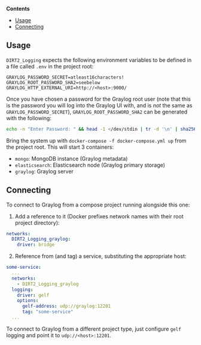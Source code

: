 <!-- START doctoc generated TOC please keep comment here to allow auto update -->
<!-- DON'T EDIT THIS SECTION, INSTEAD RE-RUN doctoc TO UPDATE -->
**Contents**

- [Usage](#usage)
- [Connecting](#connecting)

<!-- END doctoc generated TOC please keep comment here to allow auto update -->

## Usage

`DIRT2_Logging` expects the following environment variables to be defined in a file called `.env` in the project root:

```
GRAYLOG_PASSWORD_SECRET=atleast16characters!
GRAYLOG_ROOT_PASSWORD_SHA2=seebelow
GRAYLOG_HTTP_EXTERNAL_URI=http://<host>:9000/
```

Once you have chosen a password for the Graylog root user (note that this is the password you will log into the Graylog UI with, and is *not* the same as `GRAYLOG_PASSWORD_SECRET`), `GRAYLOG_ROOT_PASSWORD_SHA2` can be generated with the following:

```bash
echo -n "Enter Password: " && head -1 </dev/stdin | tr -d '\n' | sha256sum | cut -d" " -f1
```

Bring the system up with `docker-compose -f docker-compose.yml up` from the project root. This will start 3 containers:

- `mongo`: MongoDB instance (Graylog metadata)
- `elasticsearch`: Elasticsearch node (Graylog primary storage)
- `graylog`: Graylog server


## Connecting

To connect to Graylog from a compose project running alongside this one:

1) Add a reference to it (Docker prefixes network names with their root project directory):

```yml
networks:
  DIRT2_Logging_graylog:
    driver: bridge
```

2) Reference from (and tag) a service, substituting the appropriate host:

```yml
some-service:
  ...
  networks:
    - DIRT2_Logging_graylog
  logging:
    driver: gelf
    options:
      gelf-address: udp://graylog:12201
      tag: "some-service"
  ...
```

To connect to Graylog from a different project type, just configure `gelf` logging and point it to `udp://<host>:12201`.
